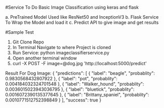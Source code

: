 #Service To Do Basic Image Classification using keras and flask

a. PreTrained Model Used like ResNet50 and InceptionV3
b. Flask Service To Wrap the Model and load it
c. Predict API to give image and get results

#Sample Test
1. Git Clone Repo
2. In Terminal Navigate to where Project is cloned
3. Run Service: python imageclassifierservice.py
4. Open another terminal window
5. curl -X POST -F image=@dog.jpg 'http://localhost:5000/predict'

Result For Dog Image:
{
  "predictions": [
    {
      "label": "beagle",
      "probablity": 0.9830568432807922
    },
    {
      "label": "pot",
      "probablity": 0.004184032324701548
    },
    {
      "label": "Walker_hound",
      "probablity": 0.0036015023943036795
    },
    {
      "label": "bluetick",
      "probablity": 0.0016072390135377645
    },
    {
      "label": "Brittany_spaniel",
      "probablity": 0.0010771512752398849
    }
  ],
  "success": true
}
